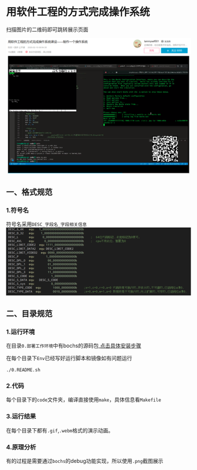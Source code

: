 # 用软件工程的方式完成操作系统
扫描图片的二维码即可跳转展示页面

![picture/展示视频.png如果你没看到图片请刷新一下页面](picture/展示视频.png)

## 一、格式规范
### 1.符号名
符号名采用```DESC_字段名_字段相关信息```
![picture/字段名规范.png](picture/字段名规范.png)

## 二、目录规范
### 1.运行环境
在目录```0.部署工作环境```中有bochs的源码包,[点击具体安装步骤](0.部署工作环境/README.md)

在每个目录下```Env```已经写好运行脚本和镜像如有问题运行
```bach
./0.README.sh
```


### 2.代码
每个目录下的```code```文件夹，编译直接使用```make```，具体信息看```Makefile```

### 3.运行结果
在每个目录下都有```.gif```,```.webm```格式的演示动画。

### 4.原理分析
有的过程是需要通过```bochs```的debug功能实现，所以使用```.png```截图展示
